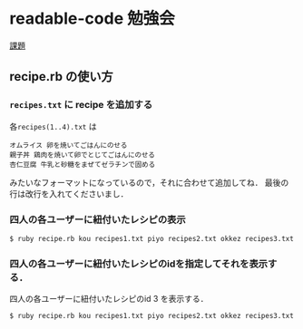 # readable-code 勉強会
[課題](https://github.com/clear-code/sezemi-2015/blob/master/readable-code-tsukuba/task.md)

## recipe.rb の使い方

### `recipes.txt` に recipe を追加する
各`recipes(1..4).txt` は

```
オムライス 卵を焼いてごはんにのせる
親子丼 鶏肉を焼いて卵でとじてごはんにのせる
杏仁豆腐 牛乳と砂糖をまぜてゼラチンで固める
```

みたいなフォーマットになっているので，それに合わせて追加してね．
最後の行は改行を入れてくださいまし．

### 四人の各ユーザーに紐付いたレシピの表示


```sh
$ ruby recipe.rb kou recipes1.txt piyo recipes2.txt okkez recipes3.txt kou recipes4.txt
```

### 四人の各ユーザーに紐付いたレシピのidを指定してそれを表示する．

四人の各ユーザーに紐付いたレシピのid 3 を表示する．

```sh
$ ruby recipe.rb kou recipes1.txt piyo recipes2.txt okkez recipes3.txt kou recipes4.txt 3
```
